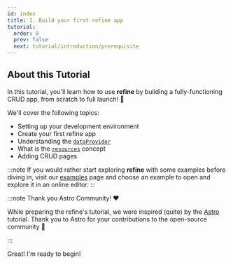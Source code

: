 ```yaml
---
id: index
title: 1. Build your first refine app
tutorial:
  order: 0
  prev: false
  next: tutorial/introduction/prerequisite
---
```


## About this Tutorial

In this tutorial, you'll learn how to use **refine** by building a fully-functioning CRUD app, from scratch to full launch! 🚀

We'll cover the following topics:

- Setting up your development environment
- Create your first refine app
- Understanding the [`dataProvider`](/docs/api-reference/core/providers/data-provider/)
- What is the [`resources`](docs/api-reference/core/components/refine-config.md#resources) concept
- Adding CRUD pages
<!-- -   Understanding the `authProvider` -->

:::note
If you would rather start exploring **refine** with some examples before diving in, visit our [examples](/docs/examples/) page and choose an example to open and explore it in an online editor.
:::

:::note Thank you Astro Community! ❤️

While preparing the refine's tutorial, we were inspired (quite) by the [Astro](https://astro.build/) tutorial. Thank you to Astro for your contributions to the open-source community 🎉

:::

<Checklist>

<ChecklistItem id="looks-great">
Great! I'm ready to begin!
</ChecklistItem>

</Checklist>
